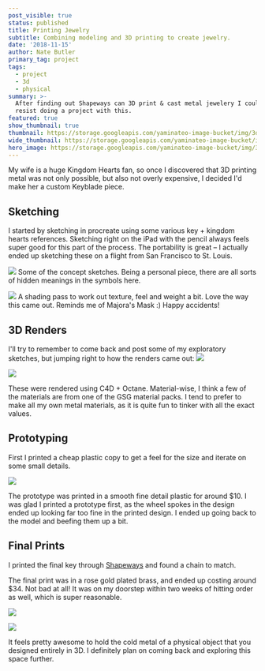 ```yaml
---
post_visible: true
status: published
title: Printing Jewelry
subtitle: Combining modeling and 3D printing to create jewelry.
date: '2018-11-15'
author: Nate Butler
primary_tag: project
tags:
  - project
  - 3d
  - physical
summary: >-
  After finding out Shapeways can 3D print & cast metal jewelery I couldn't
  resist doing a project with this.
featured: true
show_thumbnail: true
thumbnail: https://storage.googleapis.com/yaminateo-image-bucket/img/3d-jewelry-1x1.jpg
wide_thumbnail: https://storage.googleapis.com/yaminateo-image-bucket/img/3d-jewelry-2x1.jpg
hero_image: https://storage.googleapis.com/yaminateo-image-bucket/img/3d-jewelry-hero.jpg
---
```

My wife is a huge Kingdom Hearts fan, so once I discovered that 3D printing metal was not only possible, but also not overly expensive, I decided I'd make her a custom Keyblade piece.

## Sketching

I started by sketching in procreate using some various key + kingdom hearts references. Sketching right on the iPad with the pencil always feels super good for this part of the process. The portability is great – I actually ended up sketching these on a flight from San Francisco to St. Louis.

![](https://storage.googleapis.com/yaminateo-image-bucket/img/attachments/3d-jewelry/IMG_0217.jpg)
Some of the concept sketches. Being a personal piece, there are all sorts of hidden meanings in the symbols here.

![](https://storage.googleapis.com/yaminateo-image-bucket/img/attachments/3d-jewelry/IMG_0218.jpg)
A shading pass to work out texture, feel and weight a bit. Love the way this came out. Reminds me of Majora's Mask :) Happy accidents!

## 3D Renders

I'll try to remember to come back and post some of my exploratory sketches, but jumping right to how the renders came out:
![](https://uploads-ssl.webflow.com/60453108a750bf32c24d79eb/604588f4a750bf39b64f0c2e_1432.jpg)

![](https://uploads-ssl.webflow.com/60453108a750bf32c24d79eb/604588753fdb244e04e47e20_emc_test.jpg)

These were rendered using C4D + Octane. Material-wise, I think a few of the materials are from one of the GSG material packs. I tend to prefer to make all my own metal materials, as it is quite fun to tinker with all the exact values.

## Prototyping

First I printed a cheap plastic copy to get a feel for the size and iterate on some small details.

![](https://uploads-ssl.webflow.com/60453108a750bf32c24d79eb/60458ad47914e40a5f9786c6_IMG_0460.jpeg)

The prototype was printed in a smooth fine detail plastic for around $10. I was glad I printed a prototype first, as the wheel spokes in the design ended up looking far too fine in the printed design. I ended up going back to the model and beefing them up a bit.

## Final Prints

I printed the final key through [Shapeways](https://www.shapeways.com/) and found a chain to match.

The final print was in a rose gold plated brass, and ended up costing around $34. Not bad at all! It was on my doorstep within two weeks of hitting order as well, which is super reasonable.

![](https://uploads-ssl.webflow.com/60453108a750bf32c24d79eb/60458a217f4f0738e4383d9e_IMG_0531.jpg)

![](https://uploads-ssl.webflow.com/60453108a750bf32c24d79eb/60458aa42205df690e2e48cd_ezgif-2-e53e6f075123_small.gif)

It feels pretty awesome to hold the cold metal of a physical object that you designed entirely in 3D. I definitely plan on coming back and exploring this space further.